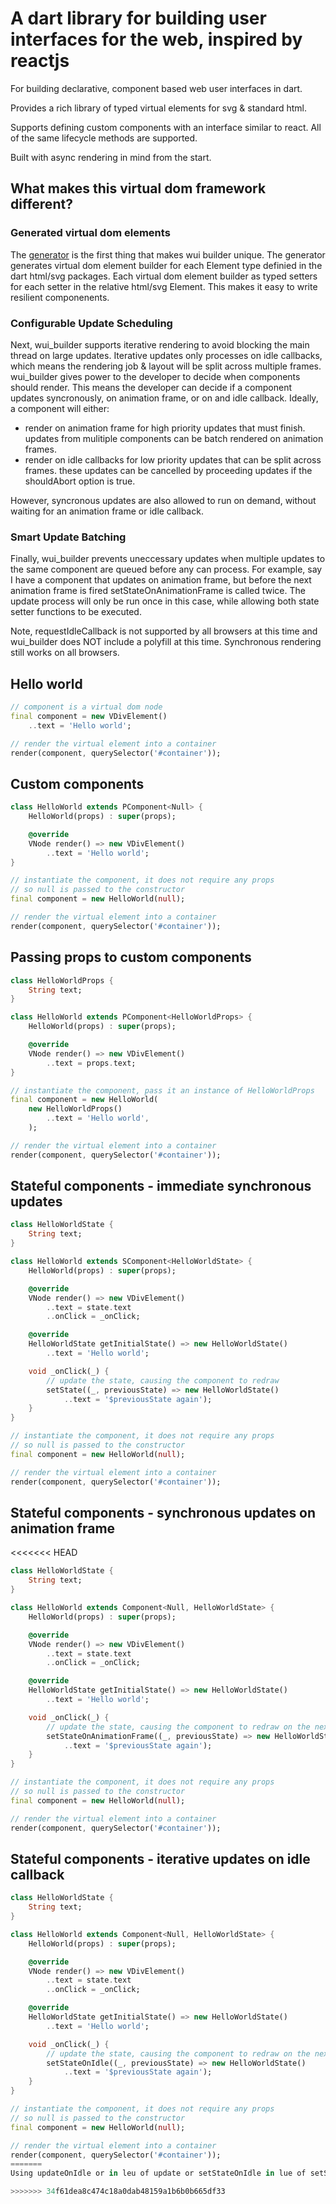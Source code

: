 # A dart library for building user interfaces for the web, inspired by reactjs

For building declarative, component based web user interfaces in dart.

Provides a rich library of typed virtual elements for svg & standard html.

Supports defining custom components with an interface similar to react. All of the same lifecycle methods are supported.

Built with async rendering in mind from the start.

## What makes this virtual dom framework different?

### Generated virtual dom elements

The [generator](generator/) is the first thing that makes wui builder unique.
The generator generates virtual dom element builder for each Element type definied
in the dart html/svg packages. Each virtual dom element builder as typed setters for each
setter in the relative html/svg Element. This makes it easy to write resilient componenents.

### Configurable Update Scheduling

Next, wui_builder supports iterative rendering to avoid blocking the main thread on large updates.
Iterative updates only processes on idle callbacks, which means the rendering job & layout will be split
across multiple frames. wui_builder gives power to the developer to decide when components should render. This means the developer can decide if a component updates syncronously, on animation frame, or on and idle callback. Ideally, a component will either:

- render on animation frame for high priority updates that must finish. updates from mulitiple components can be batch rendered on animation frames.
- render on idle callbacks for low priority updates that can be split across frames. these updates can be cancelled by proceeding updates if the shouldAbort option is true.

However, syncronous updates are also allowed to run on demand, without waiting for an animation frame or idle callback.

### Smart Update Batching

Finally, wui_builder prevents uneccessary updates when multiple updates to the same component are queued before any can process. For example, say I have a component that updates on animation frame, but before the next animation frame is fired setStateOnAnimationFrame is called twice. The update process will only be run once in this case, while allowing both state setter functions to be executed.

Note, requestIdleCallback is not supported by all browsers at this time and wui_builder does NOT include a polyfill at this time. Synchronous rendering still works on all browsers.

## Hello world

```dart
// component is a virtual dom node
final component = new VDivElement()
    ..text = 'Hello world';

// render the virtual element into a container
render(component, querySelector('#container'));
```

## Custom components

```dart
class HelloWorld extends PComponent<Null> {
    HelloWorld(props) : super(props);

    @override
    VNode render() => new VDivElement()
        ..text = 'Hello world';
}

// instantiate the component, it does not require any props
// so null is passed to the constructor
final component = new HelloWorld(null);

// render the virtual element into a container
render(component, querySelector('#container'));
```

## Passing props to custom components

```dart
class HelloWorldProps {
    String text;
}

class HelloWorld extends PComponent<HelloWorldProps> {
    HelloWorld(props) : super(props);

    @override
    VNode render() => new VDivElement()
        ..text = props.text;
}

// instantiate the component, pass it an instance of HelloWorldProps
final component = new HelloWorld(
    new HelloWorldProps()
        ..text = 'Hello world',
    );

// render the virtual element into a container
render(component, querySelector('#container'));
```

## Stateful components - immediate synchronous updates

```dart
class HelloWorldState {
    String text;
}

class HelloWorld extends SComponent<HelloWorldState> {
    HelloWorld(props) : super(props);

    @override
    VNode render() => new VDivElement()
        ..text = state.text
        ..onClick = _onClick;

    @override
    HelloWorldState getInitialState() => new HelloWorldState()
        ..text = 'Hello world';

    void _onClick(_) {
        // update the state, causing the component to redraw
        setState((_, previousState) => new HelloWorldState()
            ..text = '$previousState again');
    }
}

// instantiate the component, it does not require any props
// so null is passed to the constructor
final component = new HelloWorld(null);

// render the virtual element into a container
render(component, querySelector('#container'));
```

## Stateful components - synchronous updates on animation frame

<<<<<<< HEAD
```dart
class HelloWorldState {
    String text;
}

class HelloWorld extends Component<Null, HelloWorldState> {
    HelloWorld(props) : super(props);

    @override
    VNode render() => new VDivElement()
        ..text = state.text
        ..onClick = _onClick;

    @override
    HelloWorldState getInitialState() => new HelloWorldState()
        ..text = 'Hello world';

    void _onClick(_) {
        // update the state, causing the component to redraw on the next frame
        setStateOnAnimationFrame((_, previousState) => new HelloWorldState()
            ..text = '$previousState again');
    }
}

// instantiate the component, it does not require any props
// so null is passed to the constructor
final component = new HelloWorld(null);

// render the virtual element into a container
render(component, querySelector('#container'));
```

## Stateful components - iterative updates on idle callback

```dart
class HelloWorldState {
    String text;
}

class HelloWorld extends Component<Null, HelloWorldState> {
    HelloWorld(props) : super(props);

    @override
    VNode render() => new VDivElement()
        ..text = state.text
        ..onClick = _onClick;

    @override
    HelloWorldState getInitialState() => new HelloWorldState()
        ..text = 'Hello world';

    void _onClick(_) {
        // update the state, causing the component to redraw on the next idle callback
        setStateOnIdle((_, previousState) => new HelloWorldState()
            ..text = '$previousState again');
    }
}

// instantiate the component, it does not require any props
// so null is passed to the constructor
final component = new HelloWorld(null);

// render the virtual element into a container
render(component, querySelector('#container'));
=======
Using updateOnIdle or in leu of update or setStateOnIdle in lue of setState will kick off an update that only processes on idle callbacks. Feel free to use a mix of update and updateOnIdle in your application.

>>>>>>> 34f61dea8c474c18a0dab48159a1b6b0b665df33
